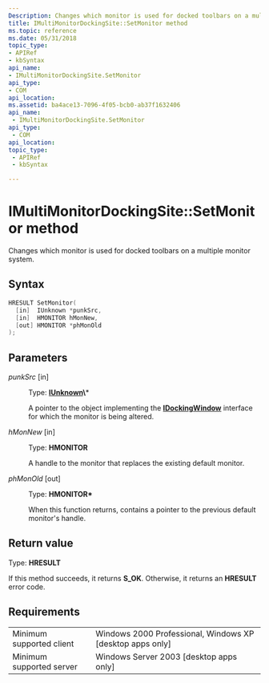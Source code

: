 ```yaml
---
Description: Changes which monitor is used for docked toolbars on a multiple monitor system.
title: IMultiMonitorDockingSite::SetMonitor method
ms.topic: reference
ms.date: 05/31/2018
topic_type: 
- APIRef
- kbSyntax
api_name: 
- IMultiMonitorDockingSite.SetMonitor
api_type: 
- COM
api_location: 
ms.assetid: ba4ace13-7096-4f05-bcb0-ab37f1632406
api_name: 
 - IMultiMonitorDockingSite.SetMonitor
api_type: 
 - COM
api_location: 
topic_type: 
 - APIRef
 - kbSyntax

---
```


# IMultiMonitorDockingSite::SetMonitor method

Changes which monitor is used for docked toolbars on a multiple monitor system.

## Syntax


```C++
HRESULT SetMonitor(
  [in]  IUnknown *punkSrc,
  [in]  HMONITOR hMonNew,
  [out] HMONITOR *phMonOld
);
```



## Parameters

<dl> <dt>

*punkSrc* \[in\]
</dt> <dd>

Type: **[**IUnknown**](https://msdn.microsoft.com/library/ms680509(v=VS.85).aspx)\***

A pointer to the object implementing the [**IDockingWindow**](/windows/desktop/api/shobjidl_core/nn-shobjidl_core-idockingwindow) interface for which the monitor is being altered.

</dd> <dt>

*hMonNew* \[in\]
</dt> <dd>

Type: **HMONITOR**

A handle to the monitor that replaces the existing default monitor.

</dd> <dt>

*phMonOld* \[out\]
</dt> <dd>

Type: **HMONITOR\***

When this function returns, contains a pointer to the previous default monitor's handle.

</dd> </dl>

## Return value

Type: **HRESULT**

If this method succeeds, it returns **S\_OK**. Otherwise, it returns an **HRESULT** error code.

## Requirements



|                                     |                                                                        |
|-------------------------------------|------------------------------------------------------------------------|
| Minimum supported client<br/> | Windows 2000 Professional, Windows XP \[desktop apps only\]<br/> |
| Minimum supported server<br/> | Windows Server 2003 \[desktop apps only\]<br/>                   |



 

 




